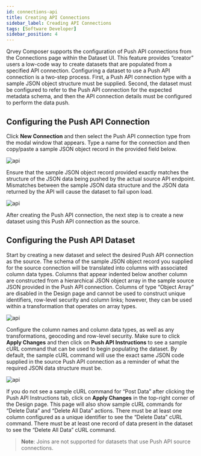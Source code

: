 ```yaml
---
id: connections-api
title: Creating API Connections
sidebar_label: Creading API Connections
tags: [Software Developer]
sidebar_position: 4
---
```


<div style={{textAlign: "justify"}}>

Qrvey Composer supports the configuration of Push API connections from the Connections page within the Dataset UI.  This feature provides “creator” users a low-code way to create datasets that are populated from a specified API connection.  Configuring a dataset to use a Push API connection is a two-step process.  First, a Push API connection type with a sample JSON object structure must be supplied.  Second, the dataset must be configured to refer to the Push API connection for the expected metadata schema, and then the API connection details must be configured to perform the data push.

## Configuring the Push API Connection

Click **New Connection** and then select the Push API connection type from the modal window that appears.  Type a name for the connection and then copy/paste a sample JSON object record in the provided field below.

![api](https://s3.amazonaws.com/cdn.qrvey.com/documentation_assets/ui-docs/datasets/api-connections/api1.png#thumbnail)


Ensure that the sample JSON object record provided exactly matches the structure of the JSON data being pushed by the actual source API endpoint.  Mismatches between the sample JSON data structure and the JSON data returned by the API will cause the dataset to fail upon load.


![api](https://s3.amazonaws.com/cdn.qrvey.com/documentation_assets/ui-docs/datasets/api-connections/api2.png#thumbnail-40)

After creating the Push API connection, the next step is to create a new dataset using this Push API connection as the source.

## Configuring the Push API Dataset

Start by creating a new dataset and select the desired Push API connection as the source.  The schema of the sample JSON object record you supplied for the source connection will be translated into columns with associated column data types.  Columns that appear indented below another column are constructed from a hierarchical JSON object array in the sample source JSON provided in the Push API connection.  Columns of type “Object Array” are disabled in the Design page and cannot be used to construct unique identifiers, row-level security and column links; however, they can be used within a transformation that operates on array types.

![api](https://s3.amazonaws.com/cdn.qrvey.com/documentation_assets/ui-docs/datasets/api-connections/api3.png#thumbnail-60)

Configure the column names and column data types, as well as any transformations, geocoding and row-level security.  Make sure to click **Apply Changes** and then click on **Push API Instructions** to see a sample cURL command that can be used to begin populating the dataset.  By default, the sample cURL command will use the exact same JSON code supplied in the source Push API connection as a reminder of what the required JSON data structure must be.


![api](https://s3.amazonaws.com/cdn.qrvey.com/documentation_assets/ui-docs/datasets/api-connections/api4.png#thumbnail)

If you do not see a sample cURL command for “Post Data” after clicking the Push API Instructions tab, click on **Apply Changes** in the top-right corner of the Design page.  This page will also show sample cURL commands for “Delete Data” and “Delete All Data” actions.  There must be at least one column configured as a unique identifier to see the “Delete Data” cURL command.  There must be at least one record of data present in the dataset to see the “Delete All Data” cURL command.

> **Note**:  Joins are not supported for datasets that use Push API source connections.

</div>



